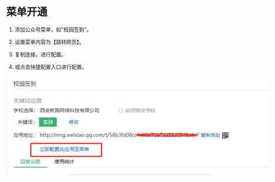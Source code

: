 # 菜单开通

1. 添加公众号菜单，如"校园签到"。

2. 设置菜单内容为【跳转网页】。

3. 复制连接，进行配置。

4. 或点击快捷配置入口进行配置。


<p style="width:720px">
  <img src="_media/menu.png"> 
</p>
